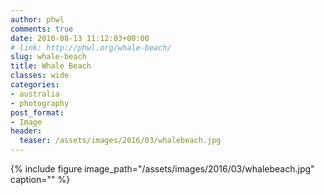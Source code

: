 ```yaml
---
author: phwl
comments: true
date: 2010-08-13 11:12:03+00:00
# link: http://phwl.org/whale-beach/
slug: whale-beach
title: Whale Beach
classes: wide
categories:
- australia
- photography
post_format:
- Image
header:
  teaser: /assets/images/2016/03/whalebeach.jpg
---
```


{% include figure image_path="/assets/images/2016/03/whalebeach.jpg" caption="" %}

